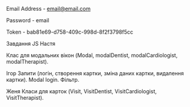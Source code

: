 
Email Address   -   email@email.com

Password    -    email

Token   -   bab81e69-d758-409c-998d-8f2f3798f5cc



Завдання JS
Настя

Клас для модальних вікон (Modal, modalDentist, modalCardiologist, modalTherapist). 


Ігор
Запити (логін, створення картки, зміна даних картки, видалення картки). Modal login. Фільтр.


Женя
Класи для карток (Visit, VisitDentist, VisitCardiologist, VisitTherapist). 
